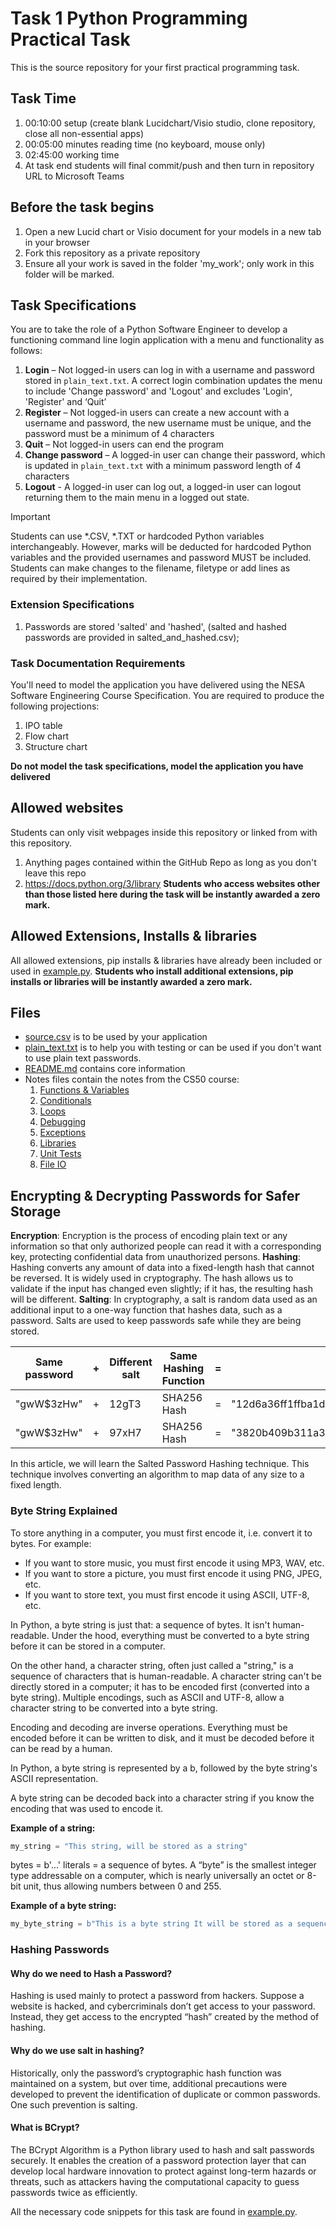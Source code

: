 # Task 1 Python Programming Practical Task
This is the source repository for your first practical programming task.

## Task Time
1.	00:10:00 setup (create blank Lucidchart/Visio studio, clone repository, close all non-essential apps)
2.	00:05:00 minutes reading time (no keyboard, mouse only)
3.	02:45:00 working time
4.  At task end students will final commit/push and then turn in repository URL to Microsoft Teams

## Before the task begins
1. Open a new Lucid chart or Visio document for your models in a new tab in your browser
2. Fork this repository as a private repository
3. Ensure all your work is saved in the folder 'my_work'; only work in this folder will be marked.

## Task Specifications
You are to take the role of a Python Software Engineer to develop a functioning command line login application with a menu and functionality as follows:
1. __Login__ – Not logged-in users can log in with a username and password stored in `plain_text.txt`. A correct login combination updates the menu to include 'Change password' and 'Logout' and excludes 'Login', 'Register' and ‘Quit’
2. __Register__ – Not logged-in users can create a new account with a username and password, the new username must be unique, and the password must be a minimum of 4 characters
3. __Quit__ – Not logged-in users can end the program
4. __Change password__ – A logged-in user can change their password, which is updated in `plain_text.txt` with a minimum password length of 4 characters
5. __Logout__ - A logged-in user can log out, a logged-in user can logout returning them to the main menu in a logged out state.

> [!Important]
> Students can use *.CSV, *.TXT or hardcoded Python variables interchangeably. However, marks will be deducted for hardcoded Python variables and the provided usernames and password MUST be included. Students can make changes to the filename, filetype or add lines as required by their implementation.

### Extension Specifications
1. Passwords are stored 'salted' and 'hashed', (salted and hashed passwords are provided in salted_and_hashed.csv);

### Task Documentation Requirements
You'll need to model the application you have delivered using the NESA Software Engineering Course Specification. You are required to produce the following projections:
1. IPO table
2. Flow chart
3. Structure chart

**Do not model the task specifications, model the application you have delivered**

## Allowed websites

Students can only visit webpages inside this repository or linked from with this repository.
1. Anything pages contained within the GitHub Repo as long as you don't leave this repo
2. https://docs.python.org/3/library
**Students who access websites other than those listed here during the task will be instantly awarded a zero mark.**

## Allowed Extensions, Installs & libraries

All allowed extensions, pip installs & libraries have already been included or used in [example.py](example.py).
**Students who install additional extensions, pip installs or libraries will be instantly awarded a zero mark.**

## Files

- [source.csv](my_work/source.csv) is to be used by your application
- [plain_text.txt](my_work/plain_text.txt) is to help you with testing or can be used if you don't want to use plain text passwords.
- [README.md](README.md) contains core information
- Notes files contain the notes from the CS50 course:
    1. [Functions & Variables](0-FunctionsVariables/0-FunctionsVariables.md)
    2. [Conditionals](1-Conditionals/1-Conditionals.md)
    3. [Loops](2-Loops/2-Loops.md)
    4. [Debugging](Debugging/Debugging.md)
    5. [Exceptions](3-Exceptions/3-Exceptions.md)
    6. [Libraries](4-Libraries/4-Libraries.md)
    7. [Unit Tests](5-UnitTests/5-UnitTests.md)
    8. [File IO](6-FileIO/6-FileIO.md)


## Encrypting & Decrypting Passwords for Safer Storage

__Encryption__: Encryption is the process of encoding plain text or any information so that only authorized people can read it with a corresponding key, protecting confidential data from unauthorized persons.
__Hashing__: Hashing converts any amount of data into a fixed-length hash that cannot be reversed. It is widely used in cryptography. The hash allows us to validate if the input has changed even slightly; if it has, the resulting hash will be different.
__Salting__: In cryptography, a salt is random data used as an additional input to a one-way function that hashes data, such as a password. Salts are used to keep passwords safe while they are being stored.

| Same password | + | Different salt | Same Hashing Function | = | Different output |
| --- | --- | --- | --- | --- | --- |
| "gwW$3zHw" | + | 12gT3 | SHA256 Hash | = | "12d6a36ff1ffba1d24fd3ac0d270315bef3c3de4f6765b8788301f9fd57c084e" |
| "gwW$3zHw" | + | 97xH7 | SHA256 Hash | = | "3820b409b311a3534dcc30bbaa11f0ff5ce064fb476647ede393c8d94937ae15" |

In this article, we will learn the Salted Password Hashing technique. This technique involves converting an algorithm to map data of any size to a fixed length.

### Byte String Explained

To store anything in a computer, you must first encode it, i.e. convert it to bytes. For example:

- If you want to store music, you must first encode it using MP3, WAV, etc.
- If you want to store a picture, you must first encode it using PNG, JPEG, etc.
- If you want to store text, you must first encode it using ASCII, UTF-8, etc.

In Python, a byte string is just that: a sequence of bytes. It isn't human-readable. Under the hood, everything must be converted to a byte string before it can be stored in a computer.

On the other hand, a character string, often just called a "string," is a sequence of characters that is human-readable. A character string can't be directly stored in a computer; it has to be encoded first (converted into a byte string). Multiple encodings, such as ASCII and UTF-8, allow a character string to be converted into a byte string.

Encoding and decoding are inverse operations. Everything must be encoded before it can be written to disk, and it must be decoded before it can be read by a human.

In Python, a byte string is represented by a b, followed by the byte string's ASCII representation.

A byte string can be decoded back into a character string if you know the encoding that was used to encode it.

__Example of a string:__

```python
my_string = "This string, will be stored as a string"
```

bytes = b'...' literals = a sequence of bytes. A “byte” is the smallest integer type addressable on a computer, which is nearly universally an octet or 8-bit unit, thus allowing numbers between 0 and 255.

__Example of a byte string:__

```python
my_byte_string = b"This is a byte string It will be stored as a sequence of bytes".
```

### Hashing Passwords

#### Why do we need to Hash a Password?

Hashing is used mainly to protect a password from hackers. Suppose a website is hacked, and cybercriminals don’t get access to your password. Instead, they get access to the encrypted “hash” created by the method of hashing.

#### Why do we use salt in hashing?

Historically, only the password’s cryptographic hash function was maintained on a system, but over time, additional precautions were developed to prevent the identification of duplicate or common passwords. One such prevention is salting.

#### What is BCrypt?

The BCrypt Algorithm is a Python library used to hash and salt passwords securely. It enables the creation of a password protection layer that can develop local hardware innovation to protect against long-term hazards or threats, such as attackers having the computational capacity to guess passwords twice as efficiently.

All the necessary code snippets for this task are found in [example.py](example.py).